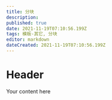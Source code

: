 ```yaml
---
title: 分块
description: 
published: true
date: 2021-11-19T07:10:56.199Z
tags: 模板-其它, 分块
editor: markdown
dateCreated: 2021-11-19T07:10:56.199Z
---
```


# Header
Your content here
